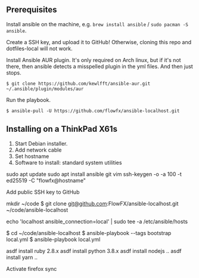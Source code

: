 ## Prerequisites
Install ansible on the machine, e.g. `brew install ansible` / `sudo pacman -S ansible`.

Create a SSH key, and upload it to GitHub! Otherwise, cloning this repo and dotfiles-local will not work.

Install Ansible AUR plugin. It's only required on Arch linux, but if it's not there, then ansible detects a misspelled plugin in the yml files. And then just stops.

```
$ git clone https://github.com/kewlfft/ansible-aur.git ~/.ansible/plugin/modules/aur
```

Run the playbook.
```
$ ansible-pull -U https://github.com/flowfx/ansible-localhost.git
```

## Installing on a ThinkPad X61s
1. Start Debian installer.
2. Add network cable
3. Set hostname
4. Software to install: standard system utilities

sudo apt update
sudo apt install ansible git vim
ssh-keygen -o -a 100 -t ed25519 -C "flowfx@hostname"

Add public SSH key to GitHub

mkdir ~/code
$ git clone git@github.com:FlowFX/ansible-localhost.git ~/code/ansible-localhost

echo 'localhost ansible_connection=local' | sudo tee -a /etc/ansible/hosts

$ cd ~/code/ansible-localhost
$ ansible-playbook --tags bootstrap local.yml
$ ansible-playbook local.yml

asdf install ruby 2.8.x
asdf install python 3.8.x
asdf install nodejs ..
asdf install yarn ..


Activate firefox sync
